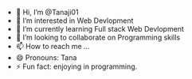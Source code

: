 - 👋 Hi, I’m @Tanaji01
- 👀 I’m interested in Web Devlopment
- 🌱 I’m currently learning Full stack Web Devlopment
- 💞️ I’m looking to collaborate on Programming skills
- 📫 How to reach me ...
- 😄 Pronouns: Tana
- ⚡ Fun fact: enjoying in programming.

<!---
Tanaji01/Tanaji01 is a ✨ special ✨ repository because its `README.md` (this file) appears on your GitHub profile.
You can click the Preview link to take a look at your changes.
--->
